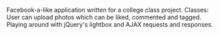 Facebook-a-like application written for a college class project. 
Classes: User can upload photos which can be liked, commented and tagged. Playing around with jQuery's lightbox and AJAX requests and responses.
